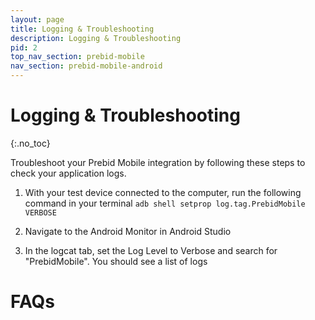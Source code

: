 ```yaml
---
layout: page
title: Logging & Troubleshooting
description: Logging & Troubleshooting
pid: 2
top_nav_section: prebid-mobile
nav_section: prebid-mobile-android
---
```


<div class="bs-docs-section" markdown="1">

# Logging & Troubleshooting
{:.no_toc}

Troubleshoot your Prebid Mobile integration by following these steps to check your application logs.

1. With your test device connected to the computer, run the following command in your terminal
```adb shell setprop log.tag.PrebidMobile VERBOSE```

2. Navigate to the Android Monitor in Android Studio

3. In the logcat tab, set the Log Level to Verbose and search for "PrebidMobile". You should see a list of logs

# FAQs


</div>
